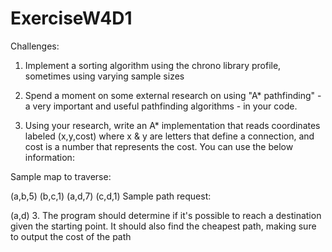 # ExerciseW4D1

Challenges:

1. Implement a sorting algorithm using the chrono library profile, sometimes using varying sample sizes

2. Spend a moment on some external research on using "A* pathfinding" - a very important and useful pathfinding algorithms - in your code.

3. Using your research, write an A* implementation that reads coordinates labeled (x,y,cost) where x & y are letters that define a connection, and cost is a number that represents the cost. You can use the below information:

Sample map to traverse:

(a,b,5)
(b,c,1)
(a,d,7)
(c,d,1)
Sample path request:

(a,d)
3. The program should determine if it's possible to reach a destination given the starting point. It should also find the cheapest path, making sure to output the cost of the path
